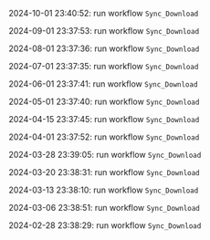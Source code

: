 2024-10-01 23:40:52: run workflow `Sync_Download` 

2024-09-01 23:37:53: run workflow `Sync_Download` 

2024-08-01 23:37:36: run workflow `Sync_Download` 

2024-07-01 23:37:35: run workflow `Sync_Download` 

2024-06-01 23:37:41: run workflow `Sync_Download` 

2024-05-01 23:37:40: run workflow `Sync_Download` 

2024-04-15 23:37:45: run workflow `Sync_Download` 

2024-04-01 23:37:52: run workflow `Sync_Download` 

2024-03-28 23:39:05: run workflow `Sync_Download` 

2024-03-20 23:38:31: run workflow `Sync_Download` 

2024-03-13 23:38:10: run workflow `Sync_Download` 

2024-03-06 23:38:51: run workflow `Sync_Download` 

2024-02-28 23:38:29: run workflow `Sync_Download` 


